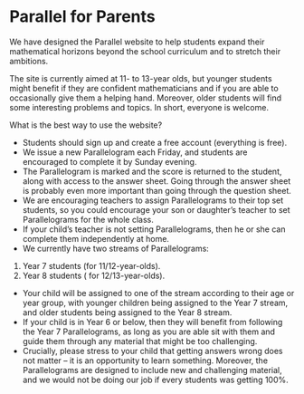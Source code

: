 # Parallel for Parents

We have designed the Parallel website to help students expand their mathematical horizons beyond the school curriculum and to stretch their ambitions.

The site is currently aimed at 11- to 13-year olds, but younger students might benefit if they are confident mathematicians and if you are able to occasionally give them a helping hand. Moreover, older students will find some interesting problems and topics. In short, everyone is welcome.

What is the best way to use the website?

*	Students should sign up and create a free account (everything is free).
*	We issue a new Parallelogram each Friday, and students are encouraged to complete it by Sunday evening.
*	The Parallelogram is marked and the score is returned to the student, along with access to the answer sheet. Going through the answer sheet is probably even more important than going through the question sheet.
*	We are encouraging teachers to assign Parallelograms to their top set students, so you could encourage your son or daughter’s teacher to set Parallelograms for the whole class.
*	If your child’s teacher is not setting Parallelograms, then he or she can complete them independently at home.
*	We currently have two streams of Parallelograms:
1. Year 7 students (for 11/12-year-olds).
2. Year 8 students ( for 12/13-year-olds).
*	Your child will be assigned to one of the stream according to their age or year group, with younger children being assigned to the Year 7 stream, and older students being assigned to the Year 8 stream.
*	If your child is in Year 6 or below, then they will benefit from following the Year 7 Parallelograms, as long as you are able sit with them and guide them through any material that might be too challenging.
*	Crucially, please stress to your child that getting answers wrong does not matter – it is an opportunity to learn something. Moreover, the Parallelograms are designed to include new and challenging material, and we would not be doing our job if every students was getting 100%.
